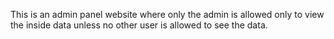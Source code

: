This is an admin panel website where only the admin is allowed only to view the inside data unless no other user is allowed to see the data.
